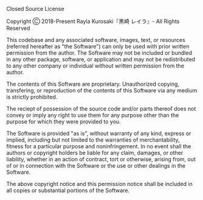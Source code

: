 Closed Source License

Copyright Ⓒ 2018-Present Rayla Kurosaki『黒崎 レイラ』- All Rights Reserved

This codebase and any associated software, images, text, or resources (referred hereafter as 
"the Software") can only be used with prior written permission from the author. The Software may 
not be included or bundled in any other package, software, or application and may not be 
redistributed to any other company or individual without written permission from the author.

The contents of this Software are proprietary. Unauthorized copying, transfering, or reproduction 
of the contents of this Software via any medium is strictly prohibited.

The reciept of possession of the source code and/or parts thereof does not convey or imply any 
right to use them for any purpose other than the purpose for which they were provided to you.

The Software is provided "as is", without warranty of any kind, express or implied, including but 
not limited to the warranties of merchantability, fitness for a particular purpose and 
noninfringement. In no event shall the authors or copyright holders be liable for any claim, 
damages, or other liability, whether in an action of contract, tort or otherwise, arising from, out 
of or in connection with the Software or the use or other dealings in the Software.

The above copyright notice and this permission notice shall be included in all copies or 
substantial portions of the Software.
